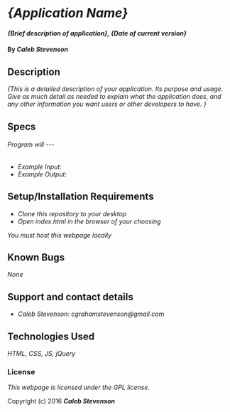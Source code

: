 # _{Application Name}_

#### _{Brief description of application}, {Date of current version}_

#### By _**Caleb Stevenson**_

## Description

_{This is a detailed description of your application. Its purpose and usage.  Give as much detail as needed to explain what the application does, and any other information you want users or other developers to have. }_

## Specs

###### Program will ---
* _Example Input:_
* _Example Output:_

## Setup/Installation Requirements

* _Clone this repository to your desktop_
* _Open index.html in the browser of your choosing_

_You must host this webpage locally_

## Known Bugs

_None_

## Support and contact details

* _Caleb Stevenson: cgrahamstevenson@gmail.com_

## Technologies Used

_HTML,
CSS,
JS,
jQuery_

### License

*This webpage is licensed under the GPL license.*

Copyright (c) 2016 **_Caleb Stevenson_**
